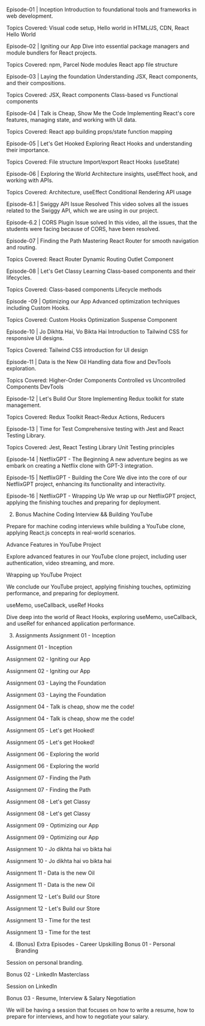 
Episode-01 | Inception
Introduction to foundational tools and frameworks in web development.

Topics Covered:
Visual code setup,
Hello world in HTML/JS,
CDN, React Hello World

Episode-02 | Igniting our App
Dive into essential package managers and module bundlers for React projects.

Topics Covered:
npm, Parcel
Node modules
React app file structure

Episode-03 | Laying the foundation
Understanding JSX, React components, and their compositions.

Topics Covered:
JSX, React components
Class-based vs Functional components

Episode-04 | Talk is Cheap, Show Me the Code
Implementing React's core features, managing state, and working with UI data.

Topics Covered:
React app building
props/state
function mapping

Episode-05 | Let's Get Hooked
Exploring React Hooks and understanding their importance.

Topics Covered:
File structure
Import/export
React Hooks (useState)

Episode-06 | Exploring the World
Architecture insights, useEffect hook, and working with APIs.

Topics Covered:
Architecture, useEffect
Conditional Rendering
API usage

Episode-6.1 | Swiggy API Issue Resolved
This video solves all the issues related to the Swiggy API, which we are using in our project.

Episode-6.2 | CORS Plugin Issue solved
In this video, all the issues, that the students were facing because of CORS, have been resolved.

Episode-07 | Finding the Path
Mastering React Router for smooth navigation and routing.

Topics Covered:
React Router
Dynamic Routing
Outlet Component

Episode-08 | Let's Get Classy
Learning Class-based components and their lifecycles.

Topics Covered:
Class-based components
Lifecycle methods

Episode -09 | Optimizing our App
Advanced optimization techniques including Custom Hooks.

Topics Covered:
Custom Hooks
Optimization
Suspense Component

Episode-10 | Jo Dikhta Hai, Vo Bikta Hai
Introduction to Tailwind CSS for responsive UI designs.

Topics Covered:
Tailwind CSS introduction for UI design

Episode-11 | Data is the New Oil
Handling data flow and DevTools exploration.

Topics Covered:
Higher-Order Components
Controlled vs Uncontrolled Components
DevTools

Episode-12 | Let's Build Our Store
Implementing Redux toolkit for state management.

Topics Covered:
Redux Toolkit
React-Redux
Actions, Reducers

Episode-13 | Time for Test
Comprehensive testing with Jest and React Testing Library.

Topics Covered:
Jest, React Testing Library
Unit Testing principles

Episode-14 | NetflixGPT - The Beginning
A new adventure begins as we embark on creating a Netflix clone with GPT-3 integration.

Episode-15 | NetflixGPT - Building the Core
We dive into the core of our NetflixGPT project, enhancing its functionality and interactivity.

Episode-16 | NetflixGPT - Wrapping Up
We wrap up our NetflixGPT project, applying the finishing touches and preparing for deployment.


2. Bonus
Machine Coding Interview && Building YouTube

Prepare for machine coding interviews while building a YouTube clone, applying React.js concepts in real-world scenarios.

Advance Features in YouTube Project

Explore advanced features in our YouTube clone project, including user authentication, video streaming, and more.

Wrapping up YouTube Project

We conclude our YouTube project, applying finishing touches, optimizing performance, and preparing for deployment.

useMemo, useCallback, useRef Hooks

Dive deep into the world of React Hooks, exploring useMemo, useCallback, and useRef for enhanced application performance.


3. Assignments
Assignment 01 - Inception

Assignment 01 - Inception

Assignment 02 - Igniting our App

Assignment 02 - Igniting our App

Assignment 03 - Laying the Foundation

Assignment 03 - Laying the Foundation

Assignment 04 - Talk is cheap, show me the code!

Assignment 04 - Talk is cheap, show me the code!

Assignment 05 - Let's get Hooked!

Assignment 05 - Let's get Hooked!

Assignment 06 - Exploring the world

Assignment 06 - Exploring the world

Assignment 07 - Finding the Path

Assignment 07 - Finding the Path

Assignment 08 - Let's get Classy

Assignment 08 - Let's get Classy

Assignment 09 - Optimizing our App

Assignment 09 - Optimizing our App

Assignment 10 - Jo dikhta hai vo bikta hai

Assignment 10 - Jo dikhta hai vo bikta hai

Assignment 11 - Data is the new Oil

Assignment 11 - Data is the new Oil

Assignment 12 - Let's Build our Store

Assignment 12 - Let's Build our Store

Assignment 13 - Time for the test

Assignment 13 - Time for the test


4. (Bonus) Extra Episodes - Career Upskilling
Bonus 01 - Personal Branding

Session on personal branding.

Bonus 02 - LinkedIn Masterclass

Session on LinkedIn

Bonus 03 - Resume, Interview & Salary Negotiation

We will be having a session that focuses on how to write a resume, how to prepare for interviews, and how to negotiate your salary.
 
